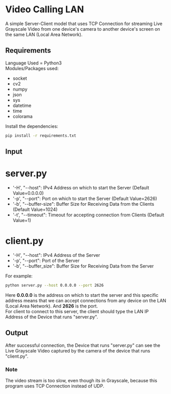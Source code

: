 # Video Calling LAN
A simple Server-Client model that uses TCP Connection for streaming Live Grayscale Video from one device's camera to another device's screen on the same LAN (Local Area Network).

## Requirements
Language Used = Python3<br />
Modules/Packages used:
* socket
* cv2
* numpy
* json
* sys
* datetime
* time
* colorama
<!-- -->
Install the dependencies:
```bash
pip install -r requirements.txt
```

## Input
# server.py
* '-H', "--host": IPv4 Address on which to start the Server (Default Value=0.0.0.0)
* '-p', "--port": Port on which to start the Server (Default Value=2626)
* '-b', "--buffer-size": Buffer Size for Receiving Data from the Clients (Default Value=1024)
* '-t', "--timeout": Timeout for accepting connection from Clients (Default Value=1)
# client.py
* '-H', "--host": IPv4 Address of the Server
* '-p', "--port": Port of the Server
* '-b', "--buffer_size": Buffer Size for Receiving Data from the Server
<!-- -->
For example:
```bash
python server.py --host 0.0.0.0 --port 2626
```
Here **0.0.0.0** is the address on which to start the server and this specific address means that we can accept connections from any device on the LAN (Local Area Network). And **2626** is the port.<br />
For client to connect to this server, the client should type the LAN IP Address of the Device that runs "server.py".

## Output
After successful connection, the Device that runs "server.py" can see the Live Grayscale Video captured by the camera of the device that runs "client.py".

### Note
The video stream is too slow, even though its in Grayscale, because this program uses TCP Connection instead of UDP.<br />